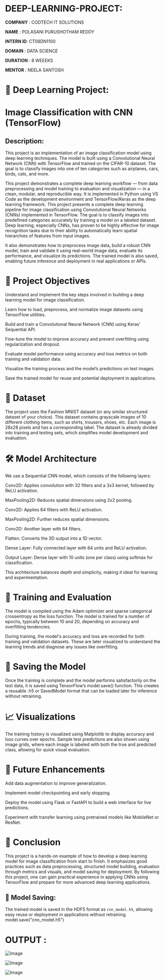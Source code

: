# DEEP-LEARNING-PROJECT:

**COMPANY**  : CODTECH IT SOLUTIONS

**NAME**     : POLASANI PURUSHOTHAM REDDY

**INTERN ID**: CT08DN1100

**DOMAIN**   : DATA SCIENCE

**DURATION** : 8 WEEEKS

**MENTOR**   : NEELA SANTOSH
# 🧠 Deep Learning Project: 

# Image Classification with CNN (TensorFlow)

## Description:

This project is an implementation of an image classification model using deep learning techniques. The model is built using a Convolutional Neural Network (CNN) with TensorFlow and trained on the CIFAR-10 dataset. The goal is to classify images into one of ten categories such as airplanes, cars, birds, cats, and more.

This project demonstrates a complete deep learning workflow — from data preprocessing and model training to evaluation and visualization — in a clean, modular, and reproducible way. It is implemented in Python using VS Code as the development environment and TensorFlow/Keras as the deep learning framework.
This project presents a complete deep learning pipeline for image classification using Convolutional Neural Networks (CNNs) implemented in TensorFlow. The goal is to classify images into predefined categories accurately by training a model on a labeled dataset. Deep learning, especially CNNs, has proven to be highly effective for image recognition tasks due to their ability to automatically learn spatial hierarchies of features from input images.

It also demonstrates how to preprocess image data, build a robust CNN model, train and validate it using real-world image data, evaluate its performance, and visualize its predictions. The trained model is also saved, enabling future inference and deployment in real applications or APIs.

# 🎯 Project Objectives
Understand and implement the key steps involved in building a deep learning model for image classification.

Learn how to load, preprocess, and normalize image datasets using TensorFlow utilities.

Build and train a Convolutional Neural Network (CNN) using Keras' Sequential API.

Fine-tune the model to improve accuracy and prevent overfitting using regularization and dropout.

Evaluate model performance using accuracy and loss metrics on both training and validation data.

Visualize the training process and the model’s predictions on test images.

Save the trained model for reuse and potential deployment in applications.

# 🧱 Dataset
The project uses the Fashion MNIST dataset (or any similar structured dataset of your choice). This dataset contains grayscale images of 10 different clothing items, such as shirts, trousers, shoes, etc. Each image is 28x28 pixels and has a corresponding label. The dataset is already divided into training and testing sets, which simplifies model development and evaluation.

# 🛠️ Model Architecture
We use a Sequential CNN model, which consists of the following layers:

Conv2D: Applies convolution with 32 filters and a 3x3 kernel, followed by ReLU activation.

MaxPooling2D: Reduces spatial dimensions using 2x2 pooling.

Conv2D: Applies 64 filters with ReLU activation.

MaxPooling2D: Further reduces spatial dimensions.

Conv2D: Another layer with 64 filters.

Flatten: Converts the 3D output into a 1D vector.

Dense Layer: Fully connected layer with 64 units and ReLU activation.

Output Layer: Dense layer with 10 units (one per class) using softmax for classification.

This architecture balances depth and simplicity, making it ideal for learning and experimentation.

# 🚀 Training and Evaluation
The model is compiled using the Adam optimizer and sparse categorical crossentropy as the loss function. The model is trained for a number of epochs, typically between 10 and 20, depending on accuracy and overfitting tendencies.

During training, the model's accuracy and loss are recorded for both training and validation datasets. These are later visualized to understand the learning trends and diagnose any issues like overfitting.

# 💾 Saving the Model
Once the training is complete and the model performs satisfactorily on the test data, it is saved using TensorFlow’s model.save() function. This creates a reusable .h5 or SavedModel format that can be loaded later for inference without retraining.

# 📈 Visualizations
The training history is visualized using Matplotlib to display accuracy and loss curves over epochs. Sample test predictions are also shown using image grids, where each image is labeled with both the true and predicted class, allowing for quick visual evaluation.

# 🧪 Future Enhancements
Add data augmentation to improve generalization.

Implement model checkpointing and early stopping.

Deploy the model using Flask or FastAPI to build a web interface for live predictions.

Experiment with transfer learning using pretrained models like MobileNet or ResNet.

# 🧾 Conclusion
This project is a hands-on example of how to develop a deep learning model for image classification from start to finish. It emphasizes good practices such as data preprocessing, structured model building, evaluation through metrics and visuals, and model saving for deployment. By following this project, one can gain practical experience in applying CNNs using TensorFlow and prepare for more advanced deep learning applications.
## 💾 Model Saving:
The trained model is saved in the HDF5 format as `cnn_model.h5`, allowing easy reuse or deployment in applications without retraining.
model.save("cnn_model.h5")

# OUTPUT :

![Image](https://github.com/user-attachments/assets/5342e9eb-a58b-47b0-b913-e72c10baf3c3)

![Image](https://github.com/user-attachments/assets/04c39e53-1de5-4b18-bcb9-bbb973fb7193)

![Image](https://github.com/user-attachments/assets/dc8ac571-9835-4f14-bfa2-d94fea21377e)

